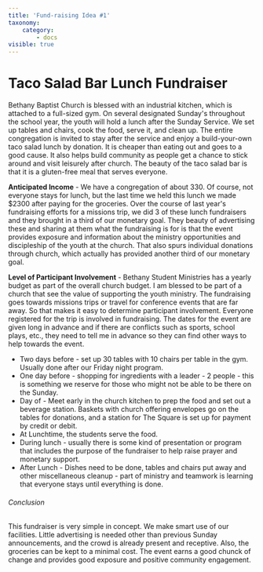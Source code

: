 ```yaml
---
title: 'Fund-raising Idea #1'
taxonomy:
    category:
        - docs
visible: true
---
```


# **Taco Salad Bar Lunch Fundraiser**
Bethany Baptist Church is blessed with an industrial kitchen, which is attached to a full-sized gym. On several designated Sunday's throughout the school year, the youth will hold a lunch after the Sunday Service. We set up tables and chairs, cook the food, serve it, and clean up. The entire congregation is invited to stay after the service and enjoy a build-your-own taco salad lunch by donation. It is cheaper than eating out and goes to a good cause. It also helps build community as people get a chance to stick around and visit leisurely after church. The beauty of the taco salad bar is that it is a gluten-free meal that serves everyone. 

**Anticipated Income** - We have a congregation of about 330. Of course, not everyone stays for lunch, but the last time we held this lunch we made $2300 after paying for the groceries. Over the course of last year's fundraising efforts for a missions trip, we did 3 of these lunch fundraisers and they brought in a third of our monetary goal. They beauty of advertising these and sharing at them what the fundraising is for is that the event provides exposure and information about the ministry opportunities and discipleship of the youth at the church. That also spurs individual donations through church, which actually has provided another third of our monetary goal. 

**Level of Participant Involvement** - Bethany Student Ministries has a yearly budget as part of the overall church budget. I am blessed to be part of a church that see the value of supporting the youth ministry. The fundraising goes towards missions trips or travel for conference events that are far away. So that makes it easy to determine participant involvement. Everyone registered for the trip is involved in fundraising. The dates for the event are given long in advance and if there are conflicts such as sports, school plays, etc., they need to tell me in advance so they can find other ways to help towards the event. 
*  Two days before - set up 30 tables with 10 chairs per table in the gym. Usually done after our Friday night program. 
*  One day before - shopping for ingredients with a leader - 2 people - this is something we reserve for those who might not be able to be there on the Sunday. 
*  Day of - Meet early in the church kitchen to prep the food and set out a beverage station. Baskets with church offering envelopes go on the tables for donations, and a station for The Square is set up for payment by credit or debit. 
*  At Lunchtime, the students serve the food. 
*  During lunch - usually there is some kind of presentation or program that includes the purpose of the fundraiser to help raise prayer and monetary support. 
*  After Lunch - Dishes need to be done, tables and chairs put away and other miscellaneous cleanup - part of ministry and teamwork is learning that everyone stays until everything is done. 

###### Conclusion
This fundraiser is very simple in concept. We make smart use of our facilities. Little advertising is needed other than previous Sunday announcements, and the crowd is already present and receptive. Also, the groceries can be kept to a minimal cost. The event earns a good chunck of change and provides good exposure and positive community engagement.  

